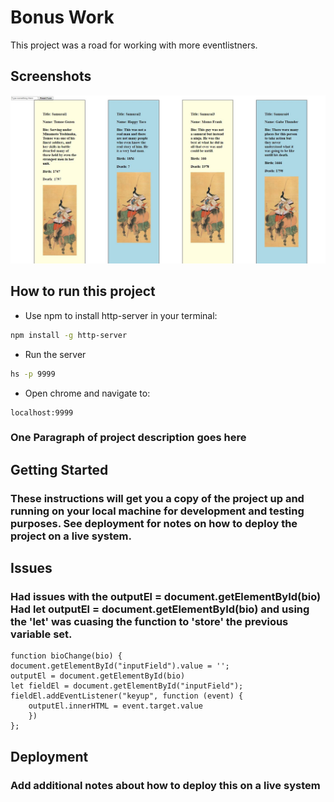 # Bonus Work

This project was a road for working with more eventlistners. 

## Screenshots

![Screen Shot](https://github.com/ke4tri/Bonus1/blob/master/bonus_ScreenShot.JPG)
## How to run this project
* Use npm to install http-server in your terminal:
```sh
npm install -g http-server
```
* Run the server
```sh
hs -p 9999
```
* Open chrome and navigate to:
```
localhost:9999
```

### One Paragraph of project description goes here

## Getting Started
### These instructions will get you a copy of the project up and running on your local machine for development and testing purposes. See deployment for notes on how to deploy the project on a live system.

## Issues
### Had issues with the outputEl = document.getElementById(bio) Had let outputEl = document.getElementById(bio) and using the 'let' was cuasing the function to 'store' the previous variable set. 

```
function bioChange(bio) {
document.getElementById("inputField").value = '';
outputEl = document.getElementById(bio)
let fieldEl = document.getElementById("inputField");
fieldEl.addEventListener("keyup", function (event) {
    outputEl.innerHTML = event.target.value
    })
};

```
## Deployment
### Add additional notes about how to deploy this on a live system


